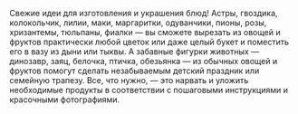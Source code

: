 <!--2025-05-10 13:04:17--><!--pdate:-->
Свежие идеи для изготовления и украшения блюд! Астры, гвоздика, колокольчик, лилии, маки, маргаритки, одуванчики, пионы, розы, хризантемы, тюльпаны, фиалки — вы сможете вырезать из овощей и фруктов практически любой цветок или даже целый букет и поместить его в вазу из дыни или тыквы. А забавные фигурки животных — динозавр, заяц, белочка, птичка, обезьянка — из обычных овощей и фруктов помогут сделать незабываемым детский праздник или семейную трапезу.			Все, что нужно, — это нарвать и уложить необходимые продукты в соответствии с пошаговыми инструкциями и красочными фотографиями.